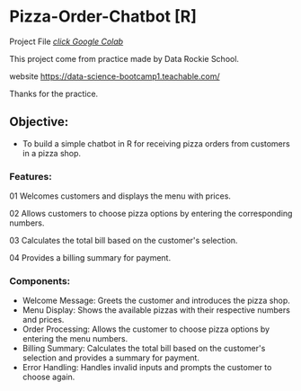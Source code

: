 
# Pizza-Order-Chatbot [R]

Project File [_click Google Colab_](https://colab.research.google.com/drive/1uDgQEttuz78cvsSq8D-_0ZxlHmzE2IgJ?usp=sharing)

This project come from practice made by Data Rockie School.

website https://data-science-bootcamp1.teachable.com/

Thanks for the practice.

## Objective:
- To build a simple chatbot in R for receiving pizza orders from customers in a pizza shop.

### Features:
01 Welcomes customers and displays the menu with prices.

02 Allows customers to choose pizza options by entering the corresponding numbers.

03 Calculates the total bill based on the customer's selection.

04 Provides a billing summary for payment.

### Components:
- Welcome Message: Greets the customer and introduces the pizza shop.
- Menu Display: Shows the available pizzas with their respective numbers and prices.
- Order Processing: Allows the customer to choose pizza options by entering the menu numbers.
- Billing Summary: Calculates the total bill based on the customer's selection and provides a summary for payment.
- Error Handling: Handles invalid inputs and prompts the customer to choose again.
